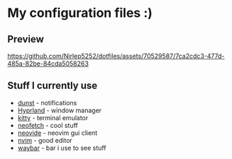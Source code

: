 # My configuration files :)

## Preview

https://github.com/Nirlep5252/dotfiles/assets/70529587/7ca2cdc3-477d-485a-82be-84cda5058263

## Stuff I currently use

- [dunst](https://github.com/dunst-project/dunst) - notifications
- [Hyprland](https://github.com/hyprwm/Hyprland) - window manager
- [kitty](https://github.com/kovidgoyal/kitty) - terminal emulator
- [neofetch](https://github.com/dylanaraps/neofetch) - cool stuff
- [neovide](https://github.com/neovide/neovide) - neovim gui client
- [nvim](https://github.com/neovim/neovim) - good editor
- [waybar](https://github.com/Alexays/Waybar) - bar i use to see stuff
